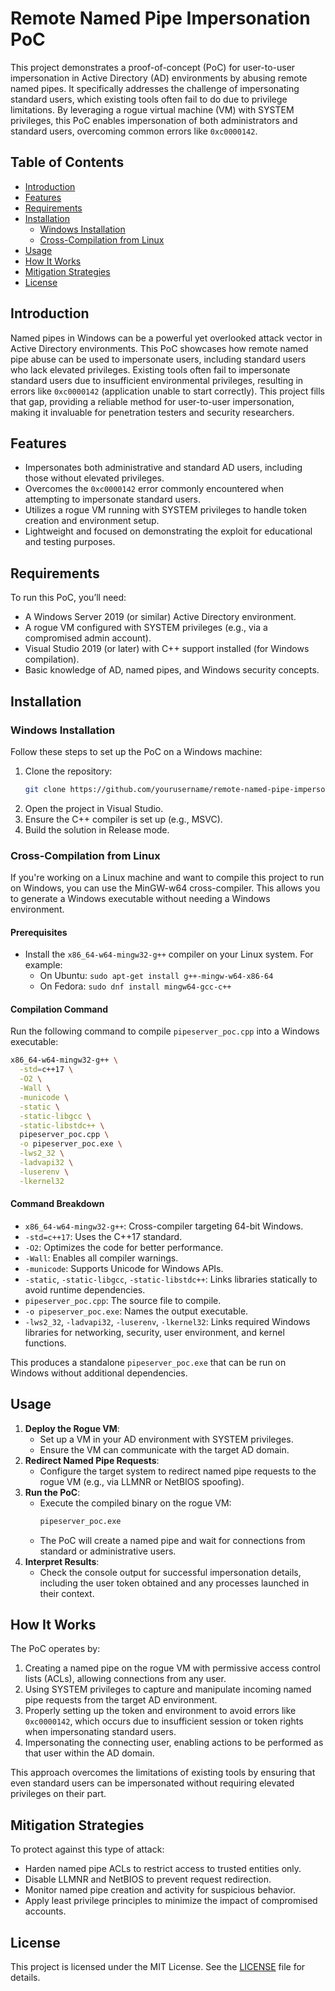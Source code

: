 # Remote Named Pipe Impersonation PoC

This project demonstrates a proof-of-concept (PoC) for user-to-user impersonation in Active Directory (AD) environments by abusing remote named pipes. It specifically addresses the challenge of impersonating standard users, which existing tools often fail to do due to privilege limitations. By leveraging a rogue virtual machine (VM) with SYSTEM privileges, this PoC enables impersonation of both administrators and standard users, overcoming common errors like `0xc0000142`.

## Table of Contents
- [Introduction](#introduction)
- [Features](#features)
- [Requirements](#requirements)
- [Installation](#installation)
  - [Windows Installation](#windows-installation)
  - [Cross-Compilation from Linux](#cross-compilation-from-linux)
- [Usage](#usage)
- [How It Works](#how-it-works)
- [Mitigation Strategies](#mitigation-strategies)
- [License](#license)

## Introduction
Named pipes in Windows can be a powerful yet overlooked attack vector in Active Directory environments. This PoC showcases how remote named pipe abuse can be used to impersonate users, including standard users who lack elevated privileges. Existing tools often fail to impersonate standard users due to insufficient environmental privileges, resulting in errors like `0xc0000142` (application unable to start correctly). This project fills that gap, providing a reliable method for user-to-user impersonation, making it invaluable for penetration testers and security researchers.

## Features
- Impersonates both administrative and standard AD users, including those without elevated privileges.
- Overcomes the `0xc0000142` error commonly encountered when attempting to impersonate standard users.
- Utilizes a rogue VM running with SYSTEM privileges to handle token creation and environment setup.
- Lightweight and focused on demonstrating the exploit for educational and testing purposes.

## Requirements
To run this PoC, you’ll need:
- A Windows Server 2019 (or similar) Active Directory environment.
- A rogue VM configured with SYSTEM privileges (e.g., via a compromised admin account).
- Visual Studio 2019 (or later) with C++ support installed (for Windows compilation).
- Basic knowledge of AD, named pipes, and Windows security concepts.

## Installation

### Windows Installation
Follow these steps to set up the PoC on a Windows machine:
1. Clone the repository:
   ```bash
   git clone https://github.com/yourusername/remote-named-pipe-impersonation-poc.git
   ```
2. Open the project in Visual Studio.
3. Ensure the C++ compiler is set up (e.g., MSVC).
4. Build the solution in Release mode.

### Cross-Compilation from Linux
If you're working on a Linux machine and want to compile this project to run on Windows, you can use the MinGW-w64 cross-compiler. This allows you to generate a Windows executable without needing a Windows environment.

#### Prerequisites
- Install the `x86_64-w64-mingw32-g++` compiler on your Linux system. For example:
  - On Ubuntu: `sudo apt-get install g++-mingw-w64-x86-64`
  - On Fedora: `sudo dnf install mingw64-gcc-c++`

#### Compilation Command
Run the following command to compile `pipeserver_poc.cpp` into a Windows executable:

```bash
x86_64-w64-mingw32-g++ \
  -std=c++17 \
  -O2 \
  -Wall \
  -municode \
  -static \
  -static-libgcc \
  -static-libstdc++ \
  pipeserver_poc.cpp \
  -o pipeserver_poc.exe \
  -lws2_32 \
  -ladvapi32 \
  -luserenv \
  -lkernel32
```

#### Command Breakdown
- `x86_64-w64-mingw32-g++`: Cross-compiler targeting 64-bit Windows.
- `-std=c++17`: Uses the C++17 standard.
- `-O2`: Optimizes the code for better performance.
- `-Wall`: Enables all compiler warnings.
- `-municode`: Supports Unicode for Windows APIs.
- `-static`, `-static-libgcc`, `-static-libstdc++`: Links libraries statically to avoid runtime dependencies.
- `pipeserver_poc.cpp`: The source file to compile.
- `-o pipeserver_poc.exe`: Names the output executable.
- `-lws2_32`, `-ladvapi32`, `-luserenv`, `-lkernel32`: Links required Windows libraries for networking, security, user environment, and kernel functions.

This produces a standalone `pipeserver_poc.exe` that can be run on Windows without additional dependencies.

## Usage
1. **Deploy the Rogue VM**:
   - Set up a VM in your AD environment with SYSTEM privileges.
   - Ensure the VM can communicate with the target AD domain.
2. **Redirect Named Pipe Requests**:
   - Configure the target system to redirect named pipe requests to the rogue VM (e.g., via LLMNR or NetBIOS spoofing).
3. **Run the PoC**:
   - Execute the compiled binary on the rogue VM:
     ```cmd
     pipeserver_poc.exe
     ```
   - The PoC will create a named pipe and wait for connections from standard or administrative users.
4. **Interpret Results**:
   - Check the console output for successful impersonation details, including the user token obtained and any processes launched in their context.

## How It Works
The PoC operates by:
1. Creating a named pipe on the rogue VM with permissive access control lists (ACLs), allowing connections from any user.
2. Using SYSTEM privileges to capture and manipulate incoming named pipe requests from the target AD environment.
3. Properly setting up the token and environment to avoid errors like `0xc0000142`, which occurs due to insufficient session or token rights when impersonating standard users.
4. Impersonating the connecting user, enabling actions to be performed as that user within the AD domain.

This approach overcomes the limitations of existing tools by ensuring that even standard users can be impersonated without requiring elevated privileges on their part.

## Mitigation Strategies
To protect against this type of attack:
- Harden named pipe ACLs to restrict access to trusted entities only.
- Disable LLMNR and NetBIOS to prevent request redirection.
- Monitor named pipe creation and activity for suspicious behavior.
- Apply least privilege principles to minimize the impact of compromised accounts.

## License
This project is licensed under the MIT License. See the [LICENSE](LICENSE) file for details.